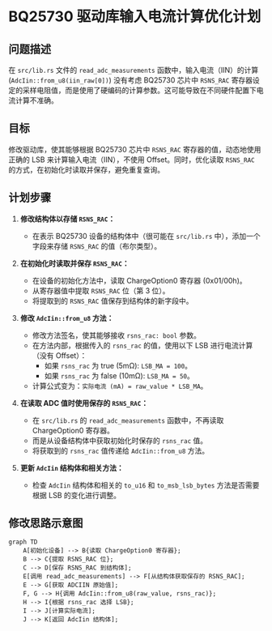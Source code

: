 # BQ25730 驱动库输入电流计算优化计划

## 问题描述

在 `src/lib.rs` 文件的 `read_adc_measurements` 函数中，输入电流（IIN）的计算 (`AdcIin::from_u8(iin_raw[0])`) 没有考虑 BQ25730 芯片中 `RSNS_RAC` 寄存器设定的采样电阻值，而是使用了硬编码的计算参数。这可能导致在不同硬件配置下电流计算不准确。

## 目标

修改驱动库，使其能够根据 BQ25730 芯片中 `RSNS_RAC` 寄存器的值，动态地使用正确的 LSB 来计算输入电流（IIN），不使用 Offset。同时，优化读取 `RSNS_RAC` 的方式，在初始化时读取并保存，避免重复查询。

## 计划步骤

1. **修改结构体以存储 `RSNS_RAC`：**
    * 在表示 BQ25730 设备的结构体中（很可能在 `src/lib.rs` 中），添加一个字段来存储 `RSNS_RAC` 的值（布尔类型）。

2. **在初始化时读取并保存 `RSNS_RAC`：**
    * 在设备的初始化方法中，读取 ChargeOption0 寄存器 (0x01/00h)。
    * 从寄存器值中提取 `RSNS_RAC` 位（第 3 位）。
    * 将提取到的 `RSNS_RAC` 值保存到结构体的新字段中。

3. **修改 `AdcIin::from_u8` 方法：**
    * 修改方法签名，使其能够接收 `rsns_rac: bool` 参数。
    * 在方法内部，根据传入的 `rsns_rac` 的值，使用以下 LSB 进行电流计算（没有 Offset）：
        * 如果 `rsns_rac` 为 true (5mΩ): `LSB_MA = 100`。
        * 如果 `rsns_rac` 为 false (10mΩ): `LSB_MA = 50`。
    * 计算公式变为：`实际电流 (mA) = raw_value * LSB_MA`。

4. **在读取 ADC 值时使用保存的 `RSNS_RAC`：**
    * 在 `src/lib.rs` 的 `read_adc_measurements` 函数中，不再读取 ChargeOption0 寄存器。
    * 而是从设备结构体中获取初始化时保存的 `rsns_rac` 值。
    * 将获取到的 `rsns_rac` 值传递给 `AdcIin::from_u8` 方法。

5. **更新 `AdcIin` 结构体和相关方法：**
    * 检查 `AdcIin` 结构体和相关的 `to_u16` 和 `to_msb_lsb_bytes` 方法是否需要根据 LSB 的变化进行调整。

## 修改思路示意图

```mermaid
graph TD
    A[初始化设备] --> B{读取 ChargeOption0 寄存器};
    B --> C{提取 RSNS_RAC 位};
    C --> D[保存 RSNS_RAC 到结构体];
    E[调用 read_adc_measurements] --> F[从结构体获取保存的 RSNS_RAC];
    E --> G[获取 ADCIIN 原始值];
    F, G --> H{调用 AdcIin::from_u8(raw_value, rsns_rac)};
    H --> I{根据 rsns_rac 选择 LSB};
    I --> J[计算实际电流];
    J --> K[返回 AdcIin 结构体];
